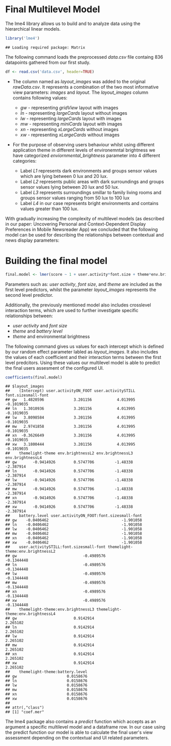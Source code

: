 Final Multilevel Model
================

The lme4 library allows us to build and to analyze data using the
hierarchical linear models.

``` r
library('lme4')
```

    ## Loading required package: Matrix

The following command loads the preprocessed *data.csv* file containg
836 datapoints gathered from our first study.

``` r
df <- read.csv('data.csv', header=TRUE)
```

  - The column named as *layout\_images* was added to the original
    *rawData.csv*. It represents a combination of the two most
    informative view parameters: *images* and *layout*. The *layout\_images* column contains following values:

      - *gw* - representing *gridView* layout with images
      - *ln* - representing *largeCards* layout without images
      - *lw* - representing *largeCards* layout with images
      - *mw* - representing *miniCards* layout with images
      - *xn* - representing *xLargeCards* without images
      - *xw* - representing *xLargeCards* without images


  - For the purpose of observing users behaviour whilst using different
    application theme in different levels of environemntal brightness we
    have categorized *enviornmental\_brightness* parameter into 4
    different categories:
    
      - Label *L1* represents dark environments and groups sensor values
        which are lying between 0 lux and 20 lux.
      - Label *L2* represents public areas with dark surroundings and
        groups sensor values lying between 20 lux and 50 lux.
      - Label *L3* represents surroundings smillar to family living
        rooms and groups sensor values ranging from 50 lux to 100 lux
      - Label *L4* in our case represents bright environments and
        contains values greater than 100 lux.

With gradually increasing the complexity of multilevel models (as
described in our paper: Uncovering Personal and Context-Dependent
Display Preferences in Mobile Newsreader App) we concluded that the
following model can be used for describing the relationships between
contextual and news display
parameters:

# Building the final model

``` r
final.model <- lmer(score ~ 1 + user.activity*font.size + theme*env.brightness + theme*battery.level + (1|layout_images), data=df)
```

Parameters such as: *user activity*, *font size*, and *theme* are
included as the first level predictors, whilst the parameter
*layout\_images* represents the second level predictor.

Additionally, the previously mentioned model also includes crosslevel
interaction terms, which are used to further investigate specific
relationships between:

  - *user activity* and *font size*
  - *theme* and *battery level*
  - *theme* and environmental brightness

The following command gives us values for each intercept which is
defined by our random effect parameter labled as *layout\_images*. It
also includes the values of each coefficient and their interaction terms
between the first level predcitors. Using these values our multilevel
model is able to predict the final users assesment of the configured UI.

``` r
coefficients(final.model)
```

    ## $layout_images
    ##    (Intercept) user.activityON_FOOT user.activitySTILL font.sizesmall-font
    ## gw   1.4820596             3.201156           4.013995          -0.1019035
    ## ln   1.3010936             3.201156           4.013995          -0.1019035
    ## lw   3.8098584             3.201156           4.013995          -0.1019035
    ## mw   2.9741858             3.201156           4.013995          -0.1019035
    ## xn  -0.3626649             3.201156           4.013995          -0.1019035
    ## xw   3.1800444             3.201156           4.013995          -0.1019035
    ##    themelight-theme env.brightnessL2 env.brightnessL3 env.brightnessL4
    ## gw       -0.9414926        0.5747706         -1.48338        -2.387914
    ## ln       -0.9414926        0.5747706         -1.48338        -2.387914
    ## lw       -0.9414926        0.5747706         -1.48338        -2.387914
    ## mw       -0.9414926        0.5747706         -1.48338        -2.387914
    ## xn       -0.9414926        0.5747706         -1.48338        -2.387914
    ## xw       -0.9414926        0.5747706         -1.48338        -2.387914
    ##    battery.level user.activityON_FOOT:font.sizesmall-font
    ## gw    -0.0406462                                -1.901058
    ## ln    -0.0406462                                -1.901058
    ## lw    -0.0406462                                -1.901058
    ## mw    -0.0406462                                -1.901058
    ## xn    -0.0406462                                -1.901058
    ## xw    -0.0406462                                -1.901058
    ##    user.activitySTILL:font.sizesmall-font themelight-theme:env.brightnessL2
    ## gw                             -0.4989576                        -0.1344448
    ## ln                             -0.4989576                        -0.1344448
    ## lw                             -0.4989576                        -0.1344448
    ## mw                             -0.4989576                        -0.1344448
    ## xn                             -0.4989576                        -0.1344448
    ## xw                             -0.4989576                        -0.1344448
    ##    themelight-theme:env.brightnessL3 themelight-theme:env.brightnessL4
    ## gw                         0.9142914                          2.265102
    ## ln                         0.9142914                          2.265102
    ## lw                         0.9142914                          2.265102
    ## mw                         0.9142914                          2.265102
    ## xn                         0.9142914                          2.265102
    ## xw                         0.9142914                          2.265102
    ##    themelight-theme:battery.level
    ## gw                      0.0158676
    ## ln                      0.0158676
    ## lw                      0.0158676
    ## mw                      0.0158676
    ## xn                      0.0158676
    ## xw                      0.0158676
    ## 
    ## attr(,"class")
    ## [1] "coef.mer"

The lme4 package also contains a *predict* function which accepts as an argument a specific multilevel model and a dataframe row. In our case using the predict function our model is able to calculate the final user's view assessment depending on the contextual and UI related parameters.  